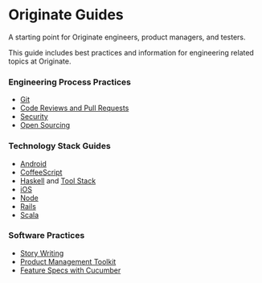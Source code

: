# Originate Guides

A starting point for Originate engineers, product managers, and testers.

This guide includes best practices and information for engineering related topics at Originate.

### Engineering Process Practices

* [Git](practices/git.md)
* [Code Reviews and Pull Requests](practices/pull_requests.md)
* [Security](security/README.md)
* [Open Sourcing](practices/open_sourcing.md)

### Technology Stack Guides

* [Android](android/README.md)
* [CoffeeScript](javascript/coffeescript.md)
* [Haskell](haskell/README.md) and [Tool Stack](haskell/stack-tutorial.md)
* [iOS](ios/README.md)
* [Node](javascript/node_js.md)
* [Rails](ruby/rails.md)
* [Scala](scala/README.md)

### Software Practices

* [Story Writing](product/story.md)
* [Product Management Toolkit](product/product_toolkit.md)
* [Feature Specs with Cucumber](cucumber.md)
